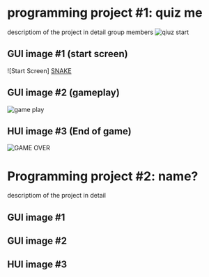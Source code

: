 # programming project #1: quiz me
descriptiom of the project in detail
group members ![qiuz start]()

## GUI image #1 (start screen)

![Start Screen] [SNAKE](https://user-images.githubusercontent.com/101122303/160923828-c9264bb0-e39b-4501-9aa9-c648c66a8d34.png)


## GUI image #2 (gameplay)

![game play](https://user-images.githubusercontent.com/101122303/160849880-49d36da9-556d-49e4-9491-6e77c0bdcac5.png)

## HUI image #3 (End of game)
![GAME OVER](https://user-images.githubusercontent.com/101122303/160849986-c90c6612-08b1-4b12-ab7f-775666a80ecb.png)


# Programming project #2: name?
descriptiom of the project in detail
## GUI image #1
## GUI image #2
## HUI image #3

